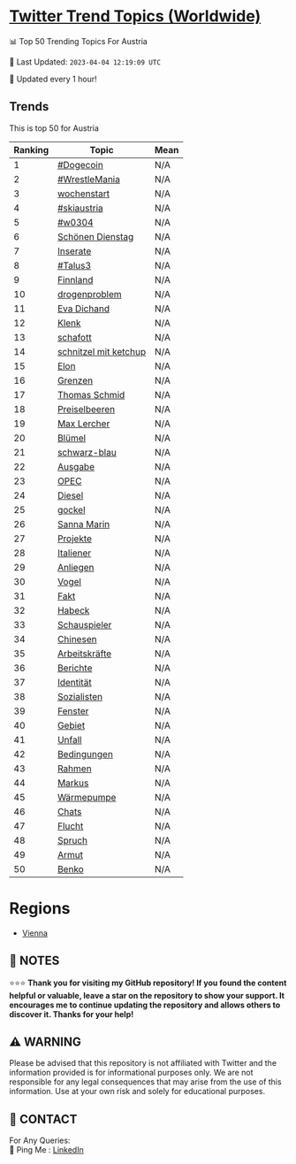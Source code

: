 [Twitter Trend Topics (Worldwide)](https://github.com/ErcinDedeoglu/Twitter-Trend-Topics)
==========


📊 Top 50 Trending Topics For Austria

📆 Last Updated: `2023-04-04 12:19:09 UTC`

🔧 Updated every 1 hour!


## Trends

This is top 50 for Austria

| Ranking | Topic | Mean |
| ------- | ------------ | ------------ |
| 1 | [#Dogecoin](http://twitter.com/search?q=%23Dogecoin) | N/A |
| 2 | [#WrestleMania](http://twitter.com/search?q=%23WrestleMania) | N/A |
| 3 | [wochenstart](http://twitter.com/search?q=wochenstart) | N/A |
| 4 | [#skiaustria](http://twitter.com/search?q=%23skiaustria) | N/A |
| 5 | [#w0304](http://twitter.com/search?q=%23w0304) | N/A |
| 6 | [Schönen Dienstag](http://twitter.com/search?q=Sch%c3%b6nen+Dienstag) | N/A |
| 7 | [Inserate](http://twitter.com/search?q=Inserate) | N/A |
| 8 | [#Talus3](http://twitter.com/search?q=%23Talus3) | N/A |
| 9 | [Finnland](http://twitter.com/search?q=Finnland) | N/A |
| 10 | [drogenproblem](http://twitter.com/search?q=drogenproblem) | N/A |
| 11 | [Eva Dichand](http://twitter.com/search?q=Eva+Dichand) | N/A |
| 12 | [Klenk](http://twitter.com/search?q=Klenk) | N/A |
| 13 | [schafott](http://twitter.com/search?q=schafott) | N/A |
| 14 | [schnitzel mit ketchup](http://twitter.com/search?q=schnitzel+mit+ketchup) | N/A |
| 15 | [Elon](http://twitter.com/search?q=Elon) | N/A |
| 16 | [Grenzen](http://twitter.com/search?q=Grenzen) | N/A |
| 17 | [Thomas Schmid](http://twitter.com/search?q=Thomas+Schmid) | N/A |
| 18 | [Preiselbeeren](http://twitter.com/search?q=Preiselbeeren) | N/A |
| 19 | [Max Lercher](http://twitter.com/search?q=Max+Lercher) | N/A |
| 20 | [Blümel](http://twitter.com/search?q=Bl%c3%bcmel) | N/A |
| 21 | [schwarz-blau](http://twitter.com/search?q=schwarz-blau) | N/A |
| 22 | [Ausgabe](http://twitter.com/search?q=Ausgabe) | N/A |
| 23 | [OPEC](http://twitter.com/search?q=OPEC) | N/A |
| 24 | [Diesel](http://twitter.com/search?q=Diesel) | N/A |
| 25 | [gockel](http://twitter.com/search?q=gockel) | N/A |
| 26 | [Sanna Marin](http://twitter.com/search?q=Sanna+Marin) | N/A |
| 27 | [Projekte](http://twitter.com/search?q=Projekte) | N/A |
| 28 | [Italiener](http://twitter.com/search?q=Italiener) | N/A |
| 29 | [Anliegen](http://twitter.com/search?q=Anliegen) | N/A |
| 30 | [Vogel](http://twitter.com/search?q=Vogel) | N/A |
| 31 | [Fakt](http://twitter.com/search?q=Fakt) | N/A |
| 32 | [Habeck](http://twitter.com/search?q=Habeck) | N/A |
| 33 | [Schauspieler](http://twitter.com/search?q=Schauspieler) | N/A |
| 34 | [Chinesen](http://twitter.com/search?q=Chinesen) | N/A |
| 35 | [Arbeitskräfte](http://twitter.com/search?q=Arbeitskr%c3%a4fte) | N/A |
| 36 | [Berichte](http://twitter.com/search?q=Berichte) | N/A |
| 37 | [Identität](http://twitter.com/search?q=Identit%c3%a4t) | N/A |
| 38 | [Sozialisten](http://twitter.com/search?q=Sozialisten) | N/A |
| 39 | [Fenster](http://twitter.com/search?q=Fenster) | N/A |
| 40 | [Gebiet](http://twitter.com/search?q=Gebiet) | N/A |
| 41 | [Unfall](http://twitter.com/search?q=Unfall) | N/A |
| 42 | [Bedingungen](http://twitter.com/search?q=Bedingungen) | N/A |
| 43 | [Rahmen](http://twitter.com/search?q=Rahmen) | N/A |
| 44 | [Markus](http://twitter.com/search?q=Markus) | N/A |
| 45 | [Wärmepumpe](http://twitter.com/search?q=W%c3%a4rmepumpe) | N/A |
| 46 | [Chats](http://twitter.com/search?q=Chats) | N/A |
| 47 | [Flucht](http://twitter.com/search?q=Flucht) | N/A |
| 48 | [Spruch](http://twitter.com/search?q=Spruch) | N/A |
| 49 | [Armut](http://twitter.com/search?q=Armut) | N/A |
| 50 | [Benko](http://twitter.com/search?q=Benko) | N/A |



# Regions

* [Vienna](</Austria/Vienna.md>)



## 📝 NOTES

⭐⭐⭐ **Thank you for visiting my GitHub repository! If you found the content helpful or valuable, leave a star on the repository to show your support. It encourages me to continue updating the repository and allows others to discover it. Thanks for your help!**


## ⚠️ WARNING

Please be advised that this repository is not affiliated with Twitter and the information provided is for informational purposes only. We are not responsible for any legal consequences that may arise from the use of this information. Use at your own risk and solely for educational purposes.


## 📨 CONTACT

 For Any Queries:  
            🏓 Ping Me : [LinkedIn](https://www.linkedin.com/in/ercindedeoglu/)
